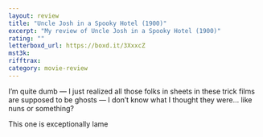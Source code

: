 ```yaml
---
layout: review
title: "Uncle Josh in a Spooky Hotel (1900)"
excerpt: "My review of Uncle Josh in a Spooky Hotel (1900)"
rating: ""
letterboxd_url: https://boxd.it/3XxxcZ
mst3k:
rifftrax:
category: movie-review
---
```


I’m quite dumb — I just realized all those folks in sheets in these trick films are supposed to be ghosts — I don’t know what I thought they were… like nuns or something?

This one is exceptionally lame
